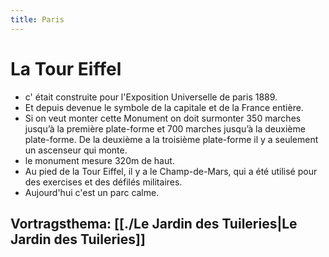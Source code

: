```yaml
---
title: Paris
---
```

# La Tour Eiffel
- c' était construite pour l'Exposition Universelle de paris 1889.
- Et depuis devenue le symbole de la capitale et de la France entière. 
- Si on veut monter cette Monument on doit surmonter 350 marches jusqu’à la première plate-forme et 700 marches jusqu’à la deuxième plate-forme. De la deuxième a la troisième plate-forme il y a seulement un ascenseur qui monte.
- le monument mesure 320m de haut.
- Au pied de la Tour Eiffel, il y a le Champ-de-Mars, qui a été utilisé pour des exercises et des défilés militaires. 
- Aujourd'hui c'est un parc calme.

## Vortragsthema: [[./Le Jardin des Tuileries|Le Jardin des Tuileries]] 